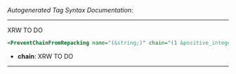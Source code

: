 <!-- THIS IS AN AUTOGENERATED FILE: Don't edit it directly, instead change the schema definition in the code itself. -->

_Autogenerated Tag Syntax Documentation:_

---
XRW TO DO

```xml
<PreventChainFromRepacking name="(&string;)" chain="(1 &positive_integer;)" />
```

-   **chain**: XRW TO DO

---
